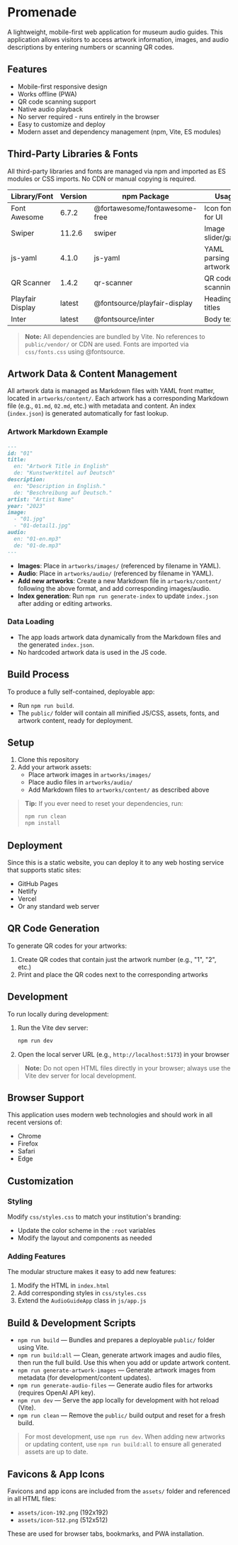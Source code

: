 # Promenade

A lightweight, mobile-first web application for museum audio guides. This application allows visitors to access artwork information, images, and audio descriptions by entering numbers or scanning QR codes.

## Features

- Mobile-first responsive design
- Works offline (PWA)
- QR code scanning support
- Native audio playback
- No server required - runs entirely in the browser
- Easy to customize and deploy
- Modern asset and dependency management (npm, Vite, ES modules)

## Third-Party Libraries & Fonts

All third-party libraries and fonts are managed via npm and imported as ES modules or CSS imports. No CDN or manual copying is required.

| Library/Font      | Version   | npm Package                        | Usage                        |
|------------------|-----------|------------------------------------|------------------------------|
| Font Awesome     | 6.7.2     | @fortawesome/fontawesome-free       | Icon fonts for UI            |
| Swiper           | 11.2.6    | swiper                              | Image slider/gallery         |
| js-yaml          | 4.1.0     | js-yaml                             | YAML parsing for artwork data|
| QR Scanner       | 1.4.2     | qr-scanner                          | QR code scanning             |
| Playfair Display | latest    | @fontsource/playfair-display        | Headings, titles             |
| Inter            | latest    | @fontsource/inter                   | Body text                    |

> **Note:** All dependencies are bundled by Vite. No references to `public/vendor/` or CDN are used. Fonts are imported via `css/fonts.css` using @fontsource.

## Artwork Data & Content Management

All artwork data is managed as Markdown files with YAML front matter, located in `artworks/content/`. Each artwork has a corresponding Markdown file (e.g., `01.md`, `02.md`, etc.) with metadata and content. An index (`index.json`) is generated automatically for fast lookup.

### Artwork Markdown Example

```markdown
---
id: "01"
title:
  en: "Artwork Title in English"
  de: "Kunstwerktitel auf Deutsch"
description:
  en: "Description in English."
  de: "Beschreibung auf Deutsch."
artist: "Artist Name"
year: "2023"
image:
  - "01.jpg"
  - "01-detail1.jpg"
audio:
  en: "01-en.mp3"
  de: "01-de.mp3"
---
```

- **Images**: Place in `artworks/images/` (referenced by filename in YAML).
- **Audio**: Place in `artworks/audio/` (referenced by filename in YAML).
- **Add new artworks**: Create a new Markdown file in `artworks/content/` following the above format, and add corresponding images/audio.
- **Index generation**: Run `npm run generate-index` to update `index.json` after adding or editing artworks.

### Data Loading
- The app loads artwork data dynamically from the Markdown files and the generated `index.json`.
- No hardcoded artwork data is used in the JS code.

## Build Process

To produce a fully self-contained, deployable app:

- Run `npm run build`.
- The `public/` folder will contain all minified JS/CSS, assets, fonts, and artwork content, ready for deployment.

## Setup

1. Clone this repository
2. Add your artwork assets:
   - Place artwork images in `artworks/images/`
   - Place audio files in `artworks/audio/`
   - Add Markdown files to `artworks/content/` as described above

> **Tip:** If you ever need to reset your dependencies, run:
> ```bash
> npm run clean
> npm install
> ```

## Deployment

Since this is a static website, you can deploy it to any web hosting service that supports static sites:

- GitHub Pages
- Netlify
- Vercel
- Or any standard web server

## QR Code Generation

To generate QR codes for your artworks:

1. Create QR codes that contain just the artwork number (e.g., "1", "2", etc.)
2. Print and place the QR codes next to the corresponding artworks

## Development

To run locally during development:

1. Run the Vite dev server:
   ```bash
   npm run dev
   ```
2. Open the local server URL (e.g., `http://localhost:5173`) in your browser

> **Note:** Do not open HTML files directly in your browser; always use the Vite dev server for local development.

## Browser Support

This application uses modern web technologies and should work in all recent versions of:

- Chrome
- Firefox
- Safari
- Edge

## Customization

### Styling
Modify `css/styles.css` to match your institution's branding:

- Update the color scheme in the `:root` variables
- Modify the layout and components as needed

### Adding Features
The modular structure makes it easy to add new features:

1. Modify the HTML in `index.html`
2. Add corresponding styles in `css/styles.css`
3. Extend the `AudioGuideApp` class in `js/app.js`

## Build & Development Scripts

- `npm run build` — Bundles and prepares a deployable `public/` folder using Vite.
- `npm run build:all` — Clean, generate artwork images and audio files, then run the full build. Use this when you add or update artwork content.
- `npm run generate-artwork-images` — Generate artwork images from metadata (for development/content updates).
- `npm run generate-audio-files` — Generate audio files for artworks (requires OpenAI API key).
- `npm run dev` — Serve the app locally for development with hot reload (Vite).
- `npm run clean` — Remove the `public/` build output and reset for a fresh build.

> For most development, use `npm run dev`. When adding new artworks or updating content, use `npm run build:all` to ensure all generated assets are up to date.

## Favicons & App Icons

Favicons and app icons are included from the `assets/` folder and referenced in all HTML files:

- `assets/icon-192.png` (192x192)
- `assets/icon-512.png` (512x512)

These are used for browser tabs, bookmarks, and PWA installation.
